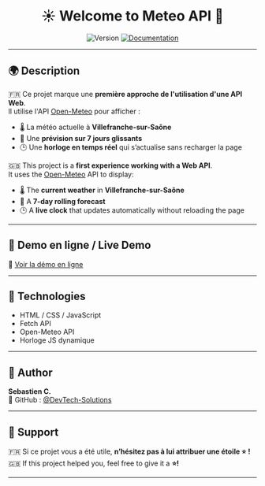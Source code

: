 <h1 align="center">☀️ Welcome to Meteo API 👋</h1>

<p align="center">
  <img alt="Version" src="https://img.shields.io/badge/version-1.0-blue.svg?cacheSeconds=2592000" />
  <a href="https://open-meteo.com/" target="_blank">
    <img alt="Documentation" src="https://img.shields.io/badge/documentation-yes-brightgreen.svg" />
  </a>
</p>

---

## 🌍 Description

🇫🇷 Ce projet marque une **première approche de l'utilisation d'une API Web**.  
Il utilise l'API [Open-Meteo](https://open-meteo.com/) pour afficher :

- 🌡️ La météo actuelle à **Villefranche-sur-Saône**
- 📆 Une **prévision sur 7 jours glissants**
- 🕒 Une **horloge en temps réel** qui s’actualise sans recharger la page

🇬🇧 This project is a **first experience working with a Web API**.  
It uses the [Open-Meteo](https://open-meteo.com/) API to display:

- 🌡️ The **current weather** in **Villefranche-sur-Saône**
- 📆 A **7-day rolling forecast**
- 🕒 A **live clock** that updates automatically without reloading the page

---

## 🚀 Demo en ligne / Live Demo

🔗 [Voir la démo en ligne](https://devtech-solution.github.io/Meteo-API/)

---

## 🧪 Technologies

- HTML / CSS / JavaScript
- Fetch API
- Open-Meteo API
- Horloge JS dynamique

---

## 👤 Author

**Sebastien C.**  
🔗 GitHub : [@DevTech-Solutions](https://github.com/DevTech-Solution)

---

## 🌟 Support

🇫🇷 Si ce projet vous a été utile, **n’hésitez pas à lui attribuer une étoile ⭐ !**  
🇬🇧 If this project helped you, feel free to give it a **⭐️!**

---
